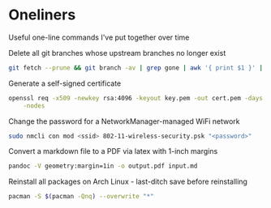# Oneliners
Useful one-line commands I've put together over time


Delete all git branches whose upstream branches no longer exist
```sh
git fetch --prune && git branch -av | grep gone | awk '{ print $1 }' | xargs git branch --delete
```

Generate a self-signed certificate
```sh
openssl req -x509 -newkey rsa:4096 -keyout key.pem -out cert.pem -days 3650 \
	-nodes
```

Change the password for a NetworkManager-managed WiFi network
```sh
sudo nmcli con mod <ssid> 802-11-wireless-security.psk "<password>"
```

Convert a markdown file to a PDF via latex with 1-inch margins
```sh
pandoc -V geometry:margin=1in -o output.pdf input.md
```

Reinstall all packages on Arch Linux - last-ditch save before reinstalling
```sh
pacman -S $(pacman -Qnq) --overwrite "*"
